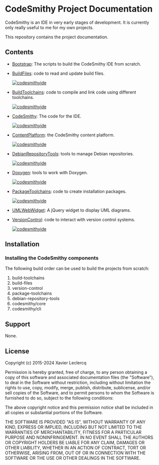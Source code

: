 # CodeSmithy Project Documentation

CodeSmithy is an IDE in very early stages of development. It is currently
only really useful to me for my own projects.

This repository contains the project documentation.


## Contents

- [Bootstrap](https://github.com/codesmithyide/Bootstrap): The scripts to build the CodeSmithy IDE from scratch.

- [BuildFiles](https://github.com/codesmithyide/build-files): code to read and update build files.

  [![codesmithyide](https://circleci.com/gh/codesmithyide/build-files.svg?style=shield)](https://circleci.com/gh/codesmithyide/build-files)

- [BuildToolchains](https://github.com/codesmithyide/build-toolchains): code to compile and link code using different toolchains.

  [![codesmithyide](https://circleci.com/gh/codesmithyide/build-toolchains.svg?style=shield)](https://circleci.com/gh/codesmithyide/build-toolchains)

- [CodeSmithy](https://github.com/codesmithyide/codesmithy): The code for the IDE.

  [![codesmithyide](https://circleci.com/gh/codesmithyide/codesmithy.svg?style=shield)](https://circleci.com/gh/codesmithyide/codesmithy)

- [ContentPlatform](https://github.com/codesmithyide/content-platform): the CodeSmithy content platform.

  [![codesmithyide](https://circleci.com/gh/codesmithyide/content-platform.svg?style=shield)](https://circleci.com/gh/codesmithyide/content-platform)

- [DebianRepositoryTools](https://github.com/codesmithyide/debian-repository-tools): tools to manage Debian repositories.

  [![codesmithyide](https://circleci.com/gh/codesmithyide/debian-repository-tools.svg?style=shield)](https://circleci.com/gh/codesmithyide/debian-repository-tools)

- [Doxygen](https://github.com/codesmithyide/doxygen): tools to work with Doxygen.

  [![codesmithyide](https://circleci.com/gh/codesmithyide/doxygen.svg?style=shield)](https://circleci.com/gh/codesmithyide/doxygen)

- [PackageToolchains](https://github.com/codesmithyide/package-toolchains): code to create installation packages.

  [![codesmithyide](https://circleci.com/gh/codesmithyide/package-toolchains.svg?style=shield)](https://circleci.com/gh/codesmithyide/package-toolchains)

- [UMLWebWidget](https://github.com/codesmithyide/UMLWebWidget): A jQuery widget to display UML diagrams.

- [VersionControl](https://github.com/codesmithyide/version-control): code to interact with version control systems.

  [![codesmithyide](https://circleci.com/gh/codesmithyide/version-control.svg?style=shield)](https://circleci.com/gh/codesmithyide/version-control)


## Installation

### Installing the CodeSmithy components

The following build order can be used to build the projects from scratch:

1. build-toolchains
1. build-files
1. version-control
1. package-toolchains
1. debian-repository-tools
1. codesmithy/core
1. codesmithy/cli


## Support

None.


## License

Copyright (c) 2015-2024 Xavier Leclercq

Permission is hereby granted, free of charge, to any person obtaining a
copy of this software and associated documentation files (the "Software"),
to deal in the Software without restriction, including without limitation
the rights to use, copy, modify, merge, publish, distribute, sublicense,
and/or sell copies of the Software, and to permit persons to whom the
Software is furnished to do so, subject to the following conditions:

The above copyright notice and this permission notice shall be included in
all copies or substantial portions of the Software.

THE SOFTWARE IS PROVIDED "AS IS", WITHOUT WARRANTY OF ANY KIND, EXPRESS OR
IMPLIED, INCLUDING BUT NOT LIMITED TO THE WARRANTIES OF MERCHANTABILITY,
FITNESS FOR A PARTICULAR PURPOSE AND NONINFRINGEMENT. IN NO EVENT SHALL
THE AUTHORS OR COPYRIGHT HOLDERS BE LIABLE FOR ANY CLAIM, DAMAGES OR OTHER
LIABILITY, WHETHER IN AN ACTION OF CONTRACT, TORT OR OTHERWISE, ARISING
FROM, OUT OF OR IN CONNECTION WITH THE SOFTWARE OR THE USE OR OTHER DEALINGS
IN THE SOFTWARE.
